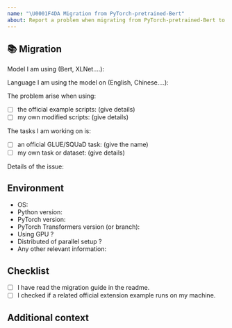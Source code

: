 ```yaml
---
name: "\U0001F4DA Migration from PyTorch-pretrained-Bert"
about: Report a problem when migrating from PyTorch-pretrained-Bert to PyTorch-Transformers
---
```


## 📚 Migration

<!-- Important information -->

Model I am using (Bert, XLNet....):

Language I am using the model on (English, Chinese....):

The problem arise when using:
* [ ] the official example scripts: (give details)
* [ ] my own modified scripts: (give details)

The tasks I am working on is:
* [ ] an official GLUE/SQUaD task: (give the name)
* [ ] my own task or dataset: (give details)

Details of the issue:

<!-- A clear and concise description of the migration issue. If you have code snippets, please provide it here as well. -->

## Environment

* OS:
* Python version:
* PyTorch version:
* PyTorch Transformers version (or branch):
* Using GPU ?
* Distributed of parallel setup ?
* Any other relevant information:

## Checklist

- [ ] I have read the migration guide in the readme.
- [ ] I checked if a related official extension example runs on my machine.

## Additional context

<!-- Add any other context about the problem here. -->